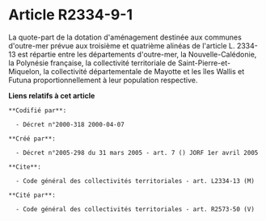 # Article R2334-9-1

La quote-part de la dotation d'aménagement destinée aux communes d'outre-mer prévue aux troisième et quatrième alinéas de
l'article L. 2334-13 est répartie entre les départements d'outre-mer, la Nouvelle-Calédonie, la Polynésie française, la
collectivité territoriale de Saint-Pierre-et-Miquelon, la collectivité départementale de Mayotte et les îles Wallis et Futuna
proportionnellement à leur population respective.

**Liens relatifs à cet article**

	**Codifié par**:

	  - Décret n°2000-318 2000-04-07

	**Créé par**:

	  - Décret n°2005-298 du 31 mars 2005 - art. 7 () JORF 1er avril 2005

	**Cite**:

	  - Code général des collectivités territoriales - art. L2334-13 (M)

	**Cité par**:

	  - Code général des collectivités territoriales - art. R2573-50 (V)
